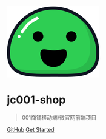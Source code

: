 ![logo](_media/icon.svg)

# jc001-shop

> 001商铺移动端/微官网前端项目



[GitHub](https://github.com/QingWei-Li/docsify/)
[Get Started](zh-cn/)

